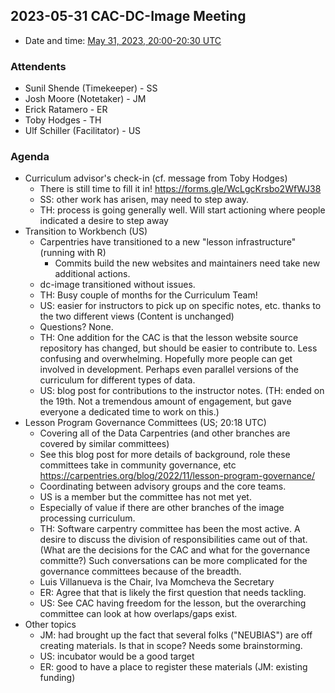 ## 2023-05-31 CAC-DC-Image Meeting

* Date and time: [May 31, 2023, 20:00-20:30 UTC](https://www.timeanddate.com/worldclock/fixedtime.html?msg=CAC+Meeting+DC+Image+Processing&iso=20230531T20&p1=1440&ah=1)

### Attendents

* Sunil Shende (Timekeeper) - SS
* Josh Moore (Notetaker) - JM
* Erick Ratamero - ER
* Toby Hodges - TH
* Ulf Schiller (Facilitator) - US

### Agenda

* Curriculum advisor's check-in (cf. message from Toby Hodges)
    * There is still time to fill it in! https://forms.gle/WcLgcKrsbo2WfWJ38
    * SS: other work has arisen, may need to step away.
    * TH: process is going generally well. Will start actioning where people indicated a desire to step away
* Transition to Workbench (US)
    * Carpentries have transitioned to a new "lesson infrastructure" (running with R)
      - Commits build the new websites and maintainers need take new additional actions.
    * dc-image transitioned without issues.
    * TH: Busy couple of months for the Curriculum Team!
    * US: easier for instructors to pick up on specific notes, etc. thanks to the two different views (Content is unchanged)
    * Questions? None.
    * TH: One addition for the CAC is that the lesson website source repository has changed, but should be easier to contribute to. Less confusing and overwhelming. Hopefully more people can get involved in development. Perhaps even parallel versions of the curriculum for different types of data.
    * US: blog post for contributions to the instructor notes. (TH: ended on the 19th. Not a tremendous amount of engagement, but gave everyone a dedicated time to work on this.)
* Lesson Program Governance Committees (US; 20:18 UTC)
    * Covering all of the Data Carpentries (and other branches are covered by similar committees)
    * See this blog post for more details of background, role these committees take in community governance, etc https://carpentries.org/blog/2022/11/lesson-program-governance/
    * Coordinating between advisory groups and the core teams.
    * US is a member but the committee has not met yet.
    * Especially of value if there are other branches of the image processing curriculum.
    * TH: Software carpentry committee has been the most active. A desire to discuss the division of responsibilities came out of that. (What are the decisions for the CAC and what for the governance committe?) Such conversations can be more complicated for the governance committees because of the breadth.
    * Luis Villanueva is the Chair, Iva Momcheva the Secretary
    * ER: Agree that that is likely the first question that needs tackling.
    * US: See CAC having freedom for the lesson, but the overarching committee can look at how overlaps/gaps exist.
* Other topics
    * JM: had brought up the fact that several folks ("NEUBIAS") are off creating materials. Is that in scope? Needs some brainstorming.
    * US: incubator would be a good target
    * ER: good to have a place to register these materials (JM: existing funding)
